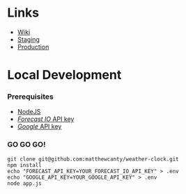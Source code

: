 # Links
* [Wiki](https://github.com/matthewcanty/weather-clock/wiki)
* [Staging](https://analog-weather-clock-staging.herokuapp.com/)
* [Production](http://weatherclock.matthewcanty.co.uk/)

# Local Development
### Prerequisites
* [NodeJS](https://nodejs.org/en/)
* [_Forecast IO_ API key](https://developer.forecast.io/)
* [_Google_ API key](https://developers.google.com/maps/documentation/javascript/get-api-key)

### GO GO GO!
```
git clone git@github.com:matthewcanty/weather-clock.git
npm install
echo "FORECAST_API_KEY=YOUR_FORECAST_IO_API_KEY" > .env
echo "GOOGLE_API_KEY=YOUR_GOOGLE_API_KEY" > .env
node app.js
```
